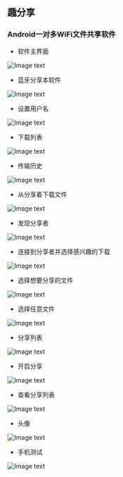 ## 趣分享

###  Android一对多WiFi文件共享软件

- 软件主界面

![Image text](https://raw.githubusercontent.com/imu-yangyuan/WiFiFileShare/master/screenshot/01.png)

- 蓝牙分享本软件

![Image text](https://raw.githubusercontent.com/imu-yangyuan/WiFiFileShare/master/screenshot/02.png)

- 设置用户名

![Image text](https://raw.githubusercontent.com/imu-yangyuan/WiFiFileShare/master/screenshot/03.png)

- 下载列表

![Image text](https://raw.githubusercontent.com/imu-yangyuan/WiFiFileShare/master/screenshot/04.png)

- 传输历史

![Image text](https://raw.githubusercontent.com/imu-yangyuan/WiFiFileShare/master/screenshot/05.png)

- 从分享着下载文件

![Image text](https://raw.githubusercontent.com/imu-yangyuan/WiFiFileShare/master/screenshot/06.png)

- 发现分享者

![Image text](https://raw.githubusercontent.com/imu-yangyuan/WiFiFileShare/master/screenshot/07.png)

- 连接到分享者并选择感兴趣的下载

![Image text](https://raw.githubusercontent.com/imu-yangyuan/WiFiFileShare/master/screenshot/08.png)

- 选择想要分享的文件

![Image text](https://raw.githubusercontent.com/imu-yangyuan/WiFiFileShare/master/screenshot/09.jpg)

- 选择任意文件

![Image text](https://raw.githubusercontent.com/imu-yangyuan/WiFiFileShare/master/screenshot/10.jpg)

- 分享列表

![Image text](https://raw.githubusercontent.com/imu-yangyuan/WiFiFileShare/master/screenshot/11.jpg)

- 开启分享

![Image text](https://raw.githubusercontent.com/imu-yangyuan/WiFiFileShare/master/screenshot/12.png)

- 查看分享列表

![Image text](https://raw.githubusercontent.com/imu-yangyuan/WiFiFileShare/master/screenshot/13.png)

- 头像

![Image text](https://raw.githubusercontent.com/imu-yangyuan/WiFiFileShare/master/screenshot/14.png)

- 手机测试

![Image text](https://raw.githubusercontent.com/imu-yangyuan/WiFiFileShare/master/screenshot/15.jpg)